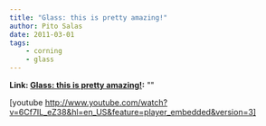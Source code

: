```yaml
---
title: "Glass: this is pretty amazing!"
author: Pito Salas
date: 2011-03-01
tags:
    - corning
    - glass
---
```


**Link: [Glass: this is pretty amazing!](None):** ""



[youtube
http://www.youtube.com/watch?v=6Cf7IL_eZ38&hl=en_US&feature=player_embedded&version=3]


